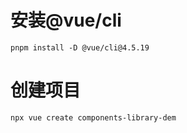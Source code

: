 # 安装@vue/cli
```shell
pnpm install -D @vue/cli@4.5.19
```

# 创建项目
```shell
npx vue create components-library-dem
```